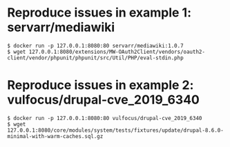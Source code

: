 # Reproduce issues in example 1: servarr/mediawiki

```
$ docker run -p 127.0.0.1:8080:80 servarr/mediawiki:1.0.7
$ wget 127.0.0.1:8080/extensions/MW-OAuth2Client/vendors/oauth2-client/vendor/phpunit/phpunit/src/Util/PHP/eval-stdin.php
```

# Reproduce issues in example 2: vulfocus/drupal-cve_2019_6340

```
$ docker run -p 127.0.0.1:8080:80 vulfocus/drupal-cve_2019_6340
$ wget 127.0.0.1:8080/core/modules/system/tests/fixtures/update/drupal-8.6.0-minimal-with-warm-caches.sql.gz
